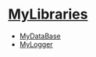 # [MyLibraries](https://github.com/sakuradish/MyLibraries)
- [MyDataBase](https://github.com/sakuradish/MyLibraries/tree/main/MyDataBase)
- [MyLogger](https://github.com/sakuradish/MyLibraries/tree/main/MyLogger)

